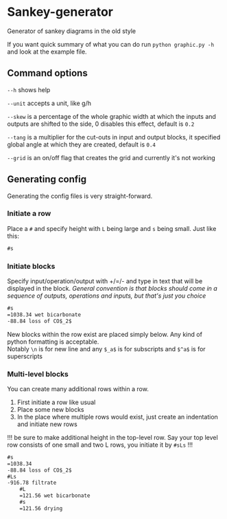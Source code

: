 # Sankey-generator

Generator of sankey diagrams in the old style

If you want quick summary of what you can do run `python graphic.py -h` and look at the example file.

## Command options

`--h` shows help

`--unit` accepts a unit, like g/h

`--skew` is a percentage of the whole graphic width at which the inputs and outputs are shifted to the side, 0 disables this effect, default is `0.2`

`--tang` is a multiplier for the cut-outs in input and output blocks, it specified global angle at which they are created, default is `0.4`

`--grid` is an on/off flag that creates the grid and currently it's not working

## Generating config

Generating the config files is very straight-forward.

### Initiate a row

Place a `#` and specify height with `L` being large and `s` being small. Just like this:

```txt
#s
```

### Initiate blocks

Specify input/operation/output with +/=/- and type in text that will be displayed in the block. *General convention is that blocks should come in a sequence of outputs, operations and inputs, but that's just you choice*

```txt
#s
=1038.34 wet bicarbonate
-88.84 loss of CO$_2$
```

New blocks within the row exist are placed simply below. Any kind of python formatting is acceptable.\
Notably `\n` is for new line and any `$_a$` is for subscripts and `$^a$` is for superscripts

### Multi-level blocks

You can create many additional rows within a row.

1. First initiate a row like usual
2. Place some new blocks
3. In the place where multiple rows would exist, just create an indentation and initiate new rows

!!! be sure to make additional height in the top-level row. Say your top level row consists of one small and two L rows, you initiate it by `#sLs` !!!

```txt
#s
=1038.34
-88.84 loss of CO$_2$
#Ls
-916.78 filtrate
    #L
    =121.56 wet bicarbonate
    #s
    =121.56 drying
```
